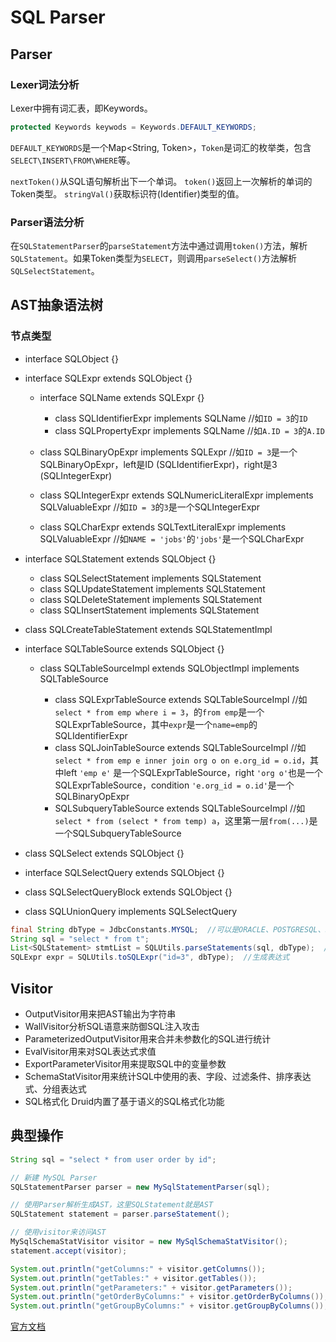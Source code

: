 # SQL Parser


## Parser


### Lexer词法分析

Lexer中拥有词汇表，即Keywords。

```java
protected Keywords keywods = Keywords.DEFAULT_KEYWORDS;
```

`DEFAULT_KEYWORDS`是一个Map<String, Token>，`Token`是词汇的枚举类，包含`SELECT\INSERT\FROM\WHERE`等。

`nextToken()`从SQL语句解析出下一个单词。
`token()`返回上一次解析的单词的Token类型。
`stringVal()`获取标识符(Identifier)类型的值。


### Parser语法分析

在`SQLStatementParser`的`parseStatement`方法中通过调用`token()`方法，解析`SQLStatement`。如果Token类型为`SELECT`，则调用`parseSelect()`方法解析`SQLSelectStatement`。


## AST抽象语法树


### 节点类型

+ interface SQLObject {}
+ interface SQLExpr extends SQLObject {}

  + interface SQLName extends SQLExpr {}
  
    + class SQLIdentifierExpr implements SQLName  //如`ID = 3`的`ID`
    + class SQLPropertyExpr implements SQLName  //如`A.ID = 3`的`A.ID`
    
  + class SQLBinaryOpExpr implements SQLExpr  //如`ID = 3`是一个SQLBinaryOpExpr，left是ID (SQLIdentifierExpr)，right是3 (SQLIntegerExpr)
  + class SQLIntegerExpr extends SQLNumericLiteralExpr implements SQLValuableExpr  //如`ID = 3`的`3`是一个SQLIntegerExpr
  + class SQLCharExpr extends SQLTextLiteralExpr implements SQLValuableExpr  //如`NAME = 'jobs'`的`'jobs'`是一个SQLCharExpr

+ interface SQLStatement extends SQLObject {}

  + class SQLSelectStatement implements SQLStatement
  + class SQLUpdateStatement implements SQLStatement
  + class SQLDeleteStatement implements SQLStatement
  + class SQLInsertStatement implements SQLStatement
+ class SQLCreateTableStatement extends SQLStatementImpl
  
+ interface SQLTableSource extends SQLObject {}

  + class SQLTableSourceImpl extends SQLObjectImpl implements SQLTableSource
  
    + class SQLExprTableSource extends SQLTableSourceImpl  //如`select * from emp where i = 3`，的`from emp`是一个SQLExprTableSource，其中`expr`是一个`name=emp`的SQLIdentifierExpr
    + class SQLJoinTableSource extends SQLTableSourceImpl  //如`select * from emp e inner join org o on e.org_id = o.id`，其中left `'emp e'` 是一个SQLExprTableSource，right `'org o'`也是一个SQLExprTableSource，condition `'e.org_id = o.id'`是一个SQLBinaryOpExpr
    + SQLSubqueryTableSource extends SQLTableSourceImpl  //如`select * from (select * from temp) a`，这里第一层`from(...)`是一个SQLSubqueryTableSource

+ class SQLSelect extends SQLObject {}
+ interface SQLSelectQuery extends SQLObject {}
+ class SQLSelectQueryBlock extends SQLObject {}
+ class SQLUnionQuery implements SQLSelectQuery

```java
final String dbType = JdbcConstants.MYSQL;  //可以是ORACLE、POSTGRESQL、SQLSERVER、ODPS等
String sql = "select * from t";
List<SQLStatement> stmtList = SQLUtils.parseStatements(sql, dbType);  //生成SQL语句
SQLExpr expr = SQLUtils.toSQLExpr("id=3", dbType);  //生成表达式
```


## Visitor

+ OutputVisitor用来把AST输出为字符串
+ WallVisitor分析SQL语意来防御SQL注入攻击
+ ParameterizedOutputVisitor用来合并未参数化的SQL进行统计
+ EvalVisitor用来对SQL表达式求值
+ ExportParameterVisitor用来提取SQL中的变量参数
+ SchemaStatVisitor用来统计SQL中使用的表、字段、过滤条件、排序表达式、分组表达式
+ SQL格式化 Druid内置了基于语义的SQL格式化功能


## 典型操作

```java
String sql = "select * from user order by id";

// 新建 MySQL Parser
SQLStatementParser parser = new MySqlStatementParser(sql);

// 使用Parser解析生成AST，这里SQLStatement就是AST
SQLStatement statement = parser.parseStatement();

// 使用visitor来访问AST
MySqlSchemaStatVisitor visitor = new MySqlSchemaStatVisitor();
statement.accept(visitor);

System.out.println("getColumns:" + visitor.getColumns());
System.out.println("getTables:" + visitor.getTables());
System.out.println("getParameters:" + visitor.getParameters());
System.out.println("getOrderByColumns:" + visitor.getOrderByColumns());
System.out.println("getGroupByColumns:" + visitor.getGroupByColumns());
```


[官方文档](https://github.com/alibaba/druid/wiki/SQL-Parser)
